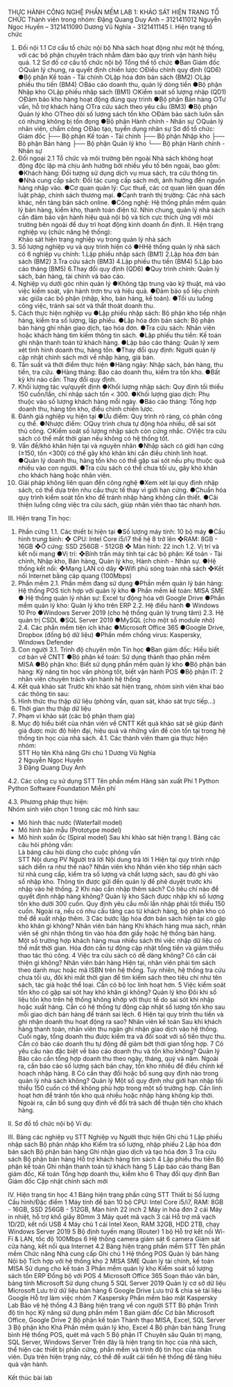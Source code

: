 THỰC HÀNH CÔNG NGHỆ PHẦN MỀM 
LAB 1: KHẢO SÁT HIỆN TRẠNG TỔ CHỨC 
Thành viên trong nhóm:
Đặng Quang Duy Anh – 3121411012
Nguyễn Ngọc Huyền – 3121411090
Dương Vũ Nghĩa - 3121411145
I. Hiện trạng tổ chức 
1. Đối nội
1.1 Cơ cấu tổ chức nội bộ
Nhà sách hoạt động như một hệ thống, với các bộ phận chuyên trách nhằm đảm bảo quy trình vận hành hiệu quả.
1.2 Sơ đồ cơ cấu tổ chức nội bộ
 Tổng thể tổ chức
●Ban Giám đốc
○Quản lý chung, ra quyết định chiến lược
○Điều chỉnh quy định (QD6)
●Bộ phận Kế toán - Tài chính
○Lập hóa đơn bán sách (BM2)
○Lập phiếu thu tiền (BM4)
○Báo cáo doanh thu, quản lý dòng tiền
●Bộ phận Nhập kho
○Lập phiếu nhập sách (BM1)
○Kiểm soát số lượng nhập (QD1)
○Đảm bảo kho hàng hoạt động đúng quy trình
●Bộ phận Bán hàng
○Tư vấn, hỗ trợ khách hàng
○Tra cứu sách theo yêu cầu (BM3)
●Bộ phận Quản lý kho
○Theo dõi số lượng sách tồn kho
○Đảm bảo sách luôn sẵn có nhưng không bị tồn đọng
●Bộ phận Hành chính - Nhân sự
○Quản lý nhân viên, chấm công
○Đào tạo, tuyển dụng nhân sự
Sơ đồ tổ chức:
    Giám đốc
 	├── Bộ phận Kế toán - Tài chính
 	├── Bộ phận Nhập kho
 	├── Bộ phận Bán hàng
 	├── Bộ phận Quản lý kho
 	└── Bộ phận Hành chính - Nhân sự
2. Đối ngoại
2.1 Tổ chức và môi trường bên ngoài
Nhà sách không hoạt động độc lập mà chịu ảnh hưởng bởi nhiều yếu tố bên ngoài, bao gồm:
●Khách hàng: Đối tượng sử dụng dịch vụ mua sách, tra cứu thông tin.
●Nhà cung cấp sách: Đối tác cung cấp sách mới, ảnh hưởng đến nguồn hàng nhập vào.
●Cơ quan quản lý: Cục thuế, các cơ quan liên quan đến luật pháp, chính sách thương mại.
●Cạnh tranh thị trường: Các nhà sách khác, nền tảng bán sách online.
●Công nghệ: Hệ thống phần mềm quản lý bán hàng, kiểm kho, thanh toán điện tử.
Nhìn chung, quản lý nhà sách cần đảm bảo vận hành hiệu quả nội bộ và tích cực thích ứng với môi trường bên ngoài để duy trì hoạt động kinh doanh ổn định.
II. Hiện trạng nghiệp vụ (chức năng hệ thống):  
Khảo sát hiện trạng nghiệp vụ trong quản lý nhà sách
1. Số lượng nghiệp vụ và quy trình hiện có
●HHệ thống quản lý nhà sách có 6 nghiệp vụ chính:
1.Lập phiếu nhập sách (BM1)
2.Lập hóa đơn bán sách (BM2)
3.Tra cứu sách (BM3)
4.Lập phiếu thu tiền (BM4)
5.Lập báo cáo tháng (BM5)
6.Thay đổi quy định (QD6)
●Quy trình chính: Quản lý sách, bán hàng, tài chính và báo cáo.
2. Nghiệp vụ dưới góc nhìn quản lý
●Không tập trung vào kỹ thuật, mà vào việc kiểm soát, vận hành trơn tru và hiệu quả.
●Đảm bảo số liệu chính xác giữa các bộ phận (nhập, kho, bán hàng, kế toán).
●Tối ưu luồng công việc, tránh sai sót và thất thoát doanh thu.
3. Cách thực hiện nghiệp vụ
●Lập phiếu nhập sách: Bộ phận kho tiếp nhận hàng, kiểm tra số lượng, lập phiếu.
●Lập hóa đơn bán sách: Bộ phận bán hàng ghi nhận giao dịch, tạo hóa đơn.
●Tra cứu sách: Nhân viên hoặc khách hàng tìm kiếm thông tin sách.
●Lập phiếu thu tiền: Kế toán ghi nhận thanh toán từ khách hàng.
●Lập báo cáo tháng: Quản lý xem xét tình hình doanh thu, hàng tồn.
●Thay đổi quy định: Người quản lý cập nhật chính sách mới về nhập hàng, giá bán.
4. Tần suất và thời điểm thực hiện
●Hàng ngày: Nhập sách, bán hàng, thu tiền, tra cứu.
●Hàng tháng: Báo cáo doanh thu, kiểm tra tồn kho.
●Bất kỳ khi nào cần: Thay đổi quy định.
5. Khối lượng tác vụ/quyết định
●Khối lượng nhập sách: Quy định tối thiểu 150 cuốn/lần, chỉ nhập sách tồn < 300.
●Khối lượng giao dịch: Phụ thuộc vào số lượng khách hàng mỗi ngày.
●Báo cáo tháng: Tổng hợp doanh thu, hàng tồn kho, điều chỉnh chiến lược.
6. Đánh giá nghiệp vụ hiện tại
●Ưu điểm: Quy trình rõ ràng, có phân công cụ thể.
●Nhược điểm:
○Quy trình chưa tự động hóa nhiều, dễ sai sót thủ công.
○Kiểm soát số lượng nhập sách còn cứng nhắc.
○Việc tra cứu sách có thể mất thời gian nếu không có hệ thống tốt.
7. Vấn đề/khó khăn hiện tại và nguyên nhân
●Nhập sách có giới hạn cứng (≥150, tồn <300) có thể gây khó khăn khi cần điều chỉnh linh hoạt.
●Quản lý doanh thu, hàng tồn kho có thể gặp sai sót nếu phụ thuộc quá nhiều vào con người.
●Tra cứu sách có thể chưa tối ưu, gây khó khăn cho khách hàng hoặc nhân viên.
8. Giải pháp không liên quan đến công nghệ
●Xem xét lại quy định nhập sách, có thể dựa trên nhu cầu thực tế thay vì giới hạn cứng.
●Chuẩn hóa quy trình kiểm soát tồn kho để tránh nhập hàng không cần thiết.
●Cải thiện luồng công việc tra cứu sách, giúp nhân viên thao tác nhanh hơn.

III. Hiện trạng Tin học: 
1. Phần cứng
1.1. Các thiết bị hiện tại
●Số lượng máy tính: 10 bộ máy
●Cấu hình trung bình:
❖ CPU: Intel Core i5/i7 thế hệ 8 trở lên
❖RAM: 8GB - 16GB
❖Ổ cứng: SSD 256GB - 512GB
❖ Màn hình: 22 inch
1.2. Vị trí và kết nối mạng
●Vị trí:
❖Bính trần máy tính tại các bộ phận: Kế toán - Tài chính, Nhập kho, Bán hàng, Quản lý kho, Hành chính - Nhân sự.
●Hệ thống kết nối:
❖Mạng LAN có dây
❖Wifi phủ sóng toàn nhà sách
❖Kết nối Internet bằng cáp quang (100Mbps)
2. Phần mềm
2.1. Phần mềm đang sử dụng
●Phần mềm quản lý bán hàng: Hệ thống POS tích hợp với quản lý kho
● Phần mềm kế toán: MISA SME
● Hệ thống quản lý nhân sự: Excel tự động hóa với Google Drive
●Phần mềm quản lý kho: Quản lý kho trên ERP
2.2. Hệ điều hành
● Windows 10 Pro
●Windows Server 2019 (cho hệ thống quản lý trung tâm)
2.3. Hệ quản trị CSDL
●SQL Server 2019
●MySQL (cho một số module nhỏ)
2.4. Các phần mềm tiện ích khác
●Microsoft Office 365
●Google Drive, Dropbox (đồng bộ dữ liệu)
●Phần mềm chống virus: Kaspersky, Windows Defender
3. Con người
3.1. Trình độ chuyên môn Tin học
●Ban giám đốc: Hiểu biết cơ bản về CNTT
●Bộ phận kế toán: Sử dụng thành thạo phần mềm MISA
●Bộ phận kho: Biết sử dụng phần mềm quản lý kho
●Bộ phận bán hàng: Kỹ năng tin học văn phòng tốt, biết vận hành POS
●Bộ phận IT: 2 nhân viên chuyên trách vận hành hệ thống
4. Kết quả khảo sát
Trước khi khảo sát hiện trạng, nhóm sinh viên khai báo các thông tin sau:
1. Hình thức thu thập dữ liệu (phỏng vấn, quan sát, kháo sát trực tiếp...)
2. Thời gian thu thập dữ liệu
3. Phạm vi khảo sát (các bộ phận tham gia)
4. Mục độ hiểu biết của nhân viên về CNTT
Kết quả khảo sát sẽ giúp đánh giá được mức độ hiện đại, hiệu quả và những vấn đề còn tồn tại trong hệ thống tin học của nhà sách.
4.1. Các thành viên tham gia thực hiện nhóm:  
STT 	Họ tên 	Khả năng 	Ghi chú
1	Dương Vũ Nghĩa		
2	Nguyễn Ngọc Huyền		
3	Đặng Quang Duy Anh		


4.2. Các công cụ sử dụng 
STT 	Tên phần mềm 	Hãng sản xuất 	Phí
1	Python	Python Software Foundation	Miễn phí
			
			





4.3. Phương pháp thực hiện:  
Nhóm sinh viên chọn 1 trong các mô hình sau:  
- Mô hình thác nước (Waterfall model) 
- Mô hình bản mẫu (Prototype model) 
- Mô hình xoắn ốc (Spiral model)
Sau khi khảo sát hiện trạng 
I. Bảng các câu hỏi phỏng vấn:  
Là bảng câu hỏi dùng cho cuộc phỏng vấn  
STT 	Nội dung PV 	Người trả lời 	Nội dung trả lời
1	Hiện tại quy trình nhập sách diễn ra như thế nào?	Nhân viên kho	Nhân viên kho tiếp nhận sách từ nhà cung cấp, kiểm tra số lượng và chất lượng sách, sau đó ghi vào sổ nhập kho. Thông tin được gửi đến quản lý để phê duyệt trước khi nhập vào hệ thống.
2	Khi nào cần nhập thêm sách? Có tiêu chí nào để quyết định nhập hàng không?	Quản lý kho	Sách được nhập khi số lượng tồn kho dưới 300 cuốn. Quy định yêu cầu mỗi lần nhập phải tối thiểu 150 cuốn. Ngoài ra, nếu có nhu cầu tăng cao từ khách hàng, bộ phận kho có thể đề xuất nhập thêm.
3	Các bước lập hóa đơn bán sách hiện tại có gặp khó khăn gì không?	Nhân viên bán hàng	Khi khách hàng mua sách, nhân viên sẽ ghi nhận thông tin vào hóa đơn giấy hoặc hệ thống bán hàng. Một số trường hợp khách hàng mua nhiều sách thì việc nhập dữ liệu có thể mất thời gian. Hóa đơn cần tự động cập nhật tổng tiền và giảm thiểu thao tác thủ công.
4	Việc tra cứu sách có dễ dàng không? Có cần cải thiện gì không?	Nhân viên bán hàng	Hiện tại, nhân viên phải tìm sách theo danh mục hoặc mã ISBN trên hệ thống. Tuy nhiên, hệ thống tra cứu chưa tối ưu, đôi khi mất thời gian để tìm kiếm sách theo tiêu chí như tên sách, tác giả hoặc thể loại. Cần có bộ lọc linh hoạt hơn.
5	Việc kiểm soát tồn kho có gặp sai sót hay khó khăn gì không?	Quản lý kho	Đôi khi số liệu tồn kho trên hệ thống không khớp với thực tế do sai sót khi nhập hoặc xuất hàng. Cần có hệ thống tự động cập nhật số lượng tồn kho sau mỗi giao dịch bán hàng để tránh sai lệch.
6	Hiện tại quy trình thu tiền và ghi nhận doanh thu hoạt động ra sao?	Nhân viên kế toán	Sau khi khách hàng thanh toán, nhân viên thu ngân ghi nhận giao dịch vào hệ thống. Cuối ngày, tổng doanh thu được kiểm tra và đối soát với số tiền thực thu. Cần có báo cáo doanh thu tự động để giảm bớt thời gian tổng hợp.
7	Có yêu cầu nào đặc biệt về báo cáo doanh thu và tồn kho không?	Quản lý	Báo cáo cần tổng hợp doanh thu theo ngày, tháng, quý và năm. Ngoài ra, cần báo cáo số lượng sách bán chạy, tồn kho nhiều để điều chỉnh kế hoạch nhập hàng. 
8	Có cần thay đổi hoặc bổ sung quy định nào trong quản lý nhà sách không?	Quản lý	Một số quy định như giới hạn nhập tối thiểu 150 cuốn có thể không phù hợp trong một số trường hợp. Cần linh hoạt hơn để tránh tồn kho quá nhiều hoặc nhập hàng không kịp thời. Ngoài ra, cần bổ sung quy định về đổi trả sách để thuận tiện cho khách hàng.







II. Sơ đồ tổ chức nội bộ 
Ví dụ:  












III. Bảng các nghiệp vụ 
STT 	Nghiệp vụ 	Người thực hiện 	Ghi chú
1 	Lập phiếu nhập sách	Bộ phận nhập kho	Kiểm tra số lượng, nhập phiếu
2	Lập hóa đơn bán sách	Bộ phận bán hàng	Ghi nhận giao dịch và tạo hóa đơn 
3 	Tra cứu sách 	Bộ phận bán hàng	Hỗ trợ khách hàng tìm sách 
4	Lập phiếu thu tiền	Bộ phận kế toán 	Ghi nhận thanh toán từ khách hàng
5	Lập báo cáo tháng	Ban giám đốc, Kế toán 	Tổng hợp doanh thu, kiểm kho 
6	Thay đổi quy định 	Ban Giám đốc 	Cập nhật chính sách mới 



IV. Hiện trạng tin học
4.1 Bảng hiện trạng phần cứng
STT	Thiết bị	Số lượng	Cấu hình/Đặc điểm
1	Máy tính để bàn	10 bộ	CPU: Intel Core i5/i7, RAM: 8GB - 16GB, SSD 256GB - 512GB, Màn hình 22 inch
2	Máy in hóa đơn	2 cái	Máy in nhiệt, hỗ trợ khổ giấy 80mm
3	Máy quét mã vạch	3 cái	Hỗ trợ mã vạch 1D/2D, kết nối USB
4	Máy chủ	1 cái	Intel Xeon, RAM 32GB, HDD 2TB, chạy Windows Server 2019
5	Bộ định tuyến mạng (Router)	1 bộ	Hỗ trợ kết nối Wi-Fi & LAN, tốc độ 100Mbps
6	Hệ thống camera giám sát	6 camera	Giám sát cửa hàng, kết nối qua Internet
4.2 Bảng hiện trạng phần mềm
STT	Tên phần mềm	Chức năng	Nhà cung cấp	Ghi chú
1	Hệ thống POS	Quản lý bán hàng	Nội bộ	Tích hợp với hệ thống kho
2	MISA SME	Quản lý tài chính, kế toán	MISA	Sử dụng cho kế toán
3	Phần mềm quản lý kho	Kiểm soát số lượng sách tồn	ERP	Đồng bộ với POS
4	Microsoft Office 365	Soạn thảo văn bản, bảng tính	Microsoft	Sử dụng chung
5	SQL Server 2019	Quản lý cơ sở dữ liệu	Microsoft	Lưu trữ dữ liệu bán hàng
6	Google Drive	Lưu trữ & chia sẻ tài liệu	Google	Hỗ trợ làm việc nhóm
7	Kaspersky	Phần mềm bảo mật	Kaspersky Lab	Bảo vệ hệ thống
4.3 Bảng hiện trạng về con người
STT	Bộ phận	Trình độ tin học	Kỹ năng sử dụng phần mềm
1	Ban giám đốc	Cơ bản	Microsoft Office, Google Drive
2	Bộ phận kế toán	Thành thạo	MISA, Excel, SQL Server
3	Bộ phận kho	Khá	Phần mềm quản lý kho, Excel
4	Bộ phận bán hàng	Trung bình	Hệ thống POS, quét mã vạch
5	Bộ phận IT	Chuyên sâu	Quản trị mạng, SQL Server, Windows Server
Trên đây là hiện trạng tin học của nhà sách, thể hiện các thiết bị phần cứng, phần mềm và trình độ tin học của nhân viên. Dựa trên hiện trạng này, có thể đề xuất cải tiến hệ thống để tăng hiệu quả vận hành.

Kết thúc bài lab
